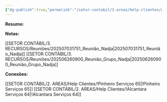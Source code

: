 ```yaml
---
{"dg-publish":true,"permalink":"/setor-contabil/2-areas/help-clientes/grupo-nadja/","dgPassFrontmatter":true,"created":"2025-07-03T13:52:52.641-03:00","updated":"2025-07-05T21:29:19.356-03:00"}
---
```


**Resumo:**



**Notas:**


[[SETOR CONTÁBIL/3. RECURSOS/Reuniões/202507031751_Reunião_Nadja\|202507031751_Reunião_Nadja]]
[[SETOR CONTÁBIL/3. RECURSOS/Reuniões/202506260900_Reunião_Grupo_Nadja\|202506260900_Reunião_Grupo_Nadja]]


**Conexões:**


[[SETOR CONTÁBIL/2. AREAS/Help Clientes/!Pinheiro Serviços 65\|!Pinheiro Serviços 65]]
[[SETOR CONTÁBIL/2. AREAS/Help Clientes/!Alcantara Serviços 64\|!Alcantara Serviços 64]]

